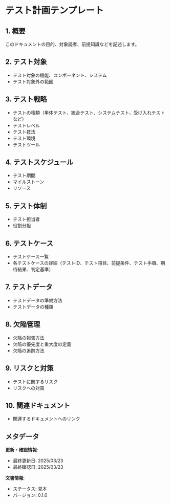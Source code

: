 # テスト計画テンプレート

## 1. 概要

このドキュメントの目的、対象読者、前提知識などを記述します。

## 2. テスト対象

- テスト対象の機能、コンポーネント、システム
- テスト対象外の範囲

## 3. テスト戦略

- テストの種類（単体テスト、統合テスト、システムテスト、受け入れテストなど）
- テストレベル
- テスト技法
- テスト環境
- テストツール

## 4. テストスケジュール

- テスト期間
- マイルストーン
- リソース

## 5. テスト体制

- テスト担当者
- 役割分担

## 6. テストケース

- テストケース一覧
- 各テストケースの詳細（テストID、テスト項目、前提条件、テスト手順、期待結果、判定基準）

## 7. テストデータ

- テストデータの準備方法
- テストデータの種類

## 8. 欠陥管理

- 欠陥の報告方法
- 欠陥の優先度と重大度の定義
- 欠陥の追跡方法

## 9. リスクと対策

- テストに関するリスク
- リスクへの対策

## 10. 関連ドキュメント

- 関連するドキュメントへのリンク

## メタデータ

**更新・確認情報**:
- 最終更新日: 2025/03/23
- 最終確認日: 2025/03/23

**文書情報**:
- ステータス: 見本
- バージョン: 0.1.0